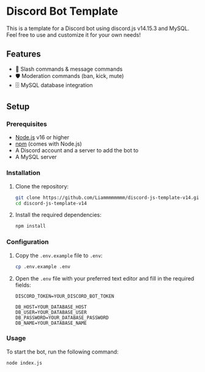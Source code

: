 # Discord Bot Template

This is a template for a Discord bot using discord.js v14.15.3 and MySQL. Feel free to use and customize it for your own needs!

## Features

- 💬 Slash commands & message commands
- 🛡️ Moderation commands (ban, kick, mute)
- 🗄️ MySQL database integration

## Setup

### Prerequisites

- [Node.js](https://nodejs.org/) v16 or higher
- [npm](https://www.npmjs.com/) (comes with Node.js)
- A Discord account and a server to add the bot to
- A MySQL server

### Installation

1. Clone the repository:

    ```sh
    git clone https://github.com/Liammmmmmmm/discord-js-template-v14.git
    cd discord-js-template-v14
    ```

2. Install the required dependencies:

    ```sh
    npm install
    ```

### Configuration

1. Copy the `.env.example` file to `.env`:

    ```sh
    cp .env.example .env
    ```

2. Open the `.env` file with your preferred text editor and fill in the required fields:

    ```env
    DISCORD_TOKEN=YOUR_DISCORD_BOT_TOKEN
    
    DB_HOST=YOUR_DATABASE_HOST
    DB_USER=YOUR_DATABASE_USER
    DB_PASSWORD=YOUR_DATABASE_PASSWORD
    DB_NAME=YOUR_DATABASE_NAME
    ```

### Usage

To start the bot, run the following command:

```sh
node index.js
````